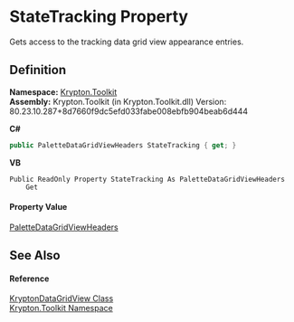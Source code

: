 # StateTracking Property


Gets access to the tracking data grid view appearance entries.



## Definition
**Namespace:** <a href="79d2eac2-21f4-54ff-7552-b20c33c30600.md">Krypton.Toolkit</a>  
**Assembly:** Krypton.Toolkit (in Krypton.Toolkit.dll) Version: 80.23.10.287+8d7660f9dc5efd033fabe008ebfb904beab6d444

**C#**
``` C#
public PaletteDataGridViewHeaders StateTracking { get; }
```
**VB**
``` VB
Public ReadOnly Property StateTracking As PaletteDataGridViewHeaders
	Get
```



#### Property Value
<a href="97b2a8c3-ce28-9b86-887d-a3dc7811305f.md">PaletteDataGridViewHeaders</a>

## See Also


#### Reference
<a href="b763ad9e-a40e-a9d4-85a7-f45569078e74.md">KryptonDataGridView Class</a>  
<a href="79d2eac2-21f4-54ff-7552-b20c33c30600.md">Krypton.Toolkit Namespace</a>  
